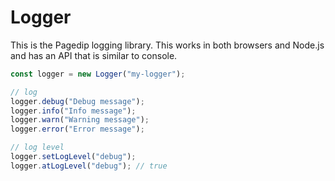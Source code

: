 # Logger

This is the Pagedip logging library. This works in both browsers and Node.js and has an API that is similar to console.

```js
const logger = new Logger("my-logger");

// log
logger.debug("Debug message");
logger.info("Info message");
logger.warn("Warning message");
logger.error("Error message");

// log level
logger.setLogLevel("debug");
logger.atLogLevel("debug"); // true
```
